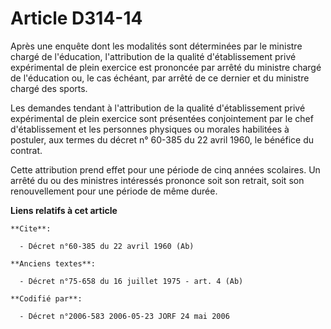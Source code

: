 # Article D314-14

Après une enquête dont les modalités sont déterminées par le ministre chargé de l'éducation, l'attribution de la qualité
d'établissement privé expérimental de plein exercice est prononcée par arrêté du ministre chargé de l'éducation ou, le cas
échéant, par arrêté de ce dernier et du ministre chargé des sports.

Les demandes tendant à l'attribution de la qualité d'établissement privé expérimental de plein exercice sont présentées
conjointement par le chef d'établissement et les personnes physiques ou morales habilitées à postuler, aux termes du décret
n° 60-385 du 22 avril 1960, le bénéfice du contrat.

Cette attribution prend effet pour une période de cinq années scolaires. Un arrêté du ou des ministres intéressés prononce
soit son retrait, soit son renouvellement pour une période de même durée.

**Liens relatifs à cet article**

	**Cite**:

	  - Décret n°60-385 du 22 avril 1960 (Ab)

	**Anciens textes**:

	  - Décret n°75-658 du 16 juillet 1975 - art. 4 (Ab)

	**Codifié par**:

	  - Décret n°2006-583 2006-05-23 JORF 24 mai 2006
